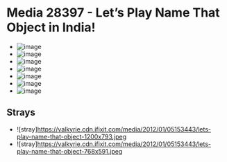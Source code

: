 # Media 28397 - Let&#8217;s Play Name That Object in India!

- ![image](https://valkyrie.cdn.ifixit.com/media/2012/01/05153443/lets-play-name-that-object.jpeg)
- ![image](https://valkyrie.cdn.ifixit.com/media/2012/01/05153443/lets-play-name-that-object-150x150.jpeg)
- ![image](https://valkyrie.cdn.ifixit.com/media/2012/01/05153443/lets-play-name-that-object-300x200.jpeg)
- ![image](https://valkyrie.cdn.ifixit.com/media/2012/01/05153443/lets-play-name-that-object-600x400.jpeg)
- ![image](https://valkyrie.cdn.ifixit.com/media/2012/01/05153443/lets-play-name-that-object-768x512.jpeg)
- ![image](https://valkyrie.cdn.ifixit.com/media/2012/01/05153443/lets-play-name-that-object-324x216.jpeg)
- ![image](https://valkyrie.cdn.ifixit.com/media/2012/01/05153443/lets-play-name-that-object-450x300.jpeg)

## Strays
- ![stray]https://valkyrie.cdn.ifixit.com/media/2012/01/05153443/lets-play-name-that-object-1200x793.jpeg
- ![stray]https://valkyrie.cdn.ifixit.com/media/2012/01/05153443/lets-play-name-that-object-768x591.jpeg